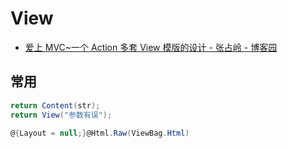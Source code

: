 # View

- [爱上 MVC~一个 Action 多套 View 模版的设计 - 张占岭 - 博客园](https://www.cnblogs.com/lori/p/6022912.html)

## 常用

```c#
return Content(str);
return View("参数有误");

@{Layout = null;}@Html.Raw(ViewBag.Html)
```
